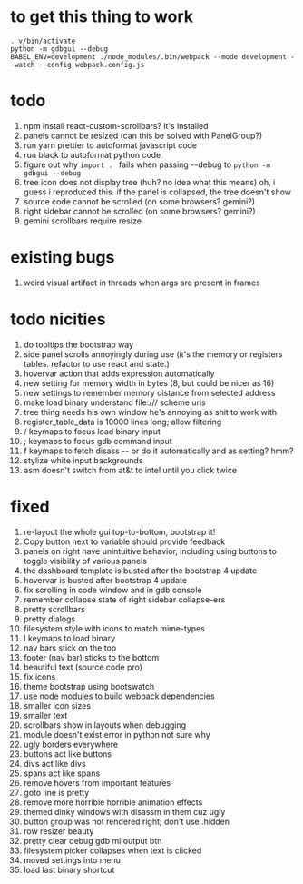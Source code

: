 # to get this thing to work

    . v/bin/activate
    python -m gdbgui --debug
    BABEL_ENV=development ./node_modules/.bin/webpack --mode development --watch --config webpack.config.js

# todo
1. npm install react-custom-scrollbars? it's installed
1. panels cannot be resized (can this be solved with PanelGroup?)
1. run yarn prettier to autoformat javascript code
1. run black to autoformat python code
1. figure out why `import . ` fails when passing --debug to `python -m gdbgui --debug`
1. tree icon does not display tree (huh? no idea what this means)
   oh, i guess i reproduced this. if the panel is collapsed, the tree doesn't show
1. source code cannot be scrolled (on some browsers? gemini?)
1. right sidebar cannot be scrolled (on some browsers? gemini?)
1. gemini scrollbars require resize 

# existing bugs
1. weird visual artifact in threads when args are present in frames

# todo nicities
1. do tooltips the bootstrap way
1. side panel scrolls annoyingly during use 
  (it's the memory or registers tables. 
   refactor to use react and state.)
1. hovervar action that adds expression automatically
1. new setting for memory width in bytes (8, but could be nicer as 16)
1. new settings to remember memory distance from selected address
1. make load binary understand file:/// scheme uris
1. tree thing needs his own window he's annoying as shit to work with
1. register_table_data is 10000 lines long; allow filtering
1. / keymaps to focus load binary input
1. ; keymaps to focus gdb command input 
1. f keymaps to fetch disass -- or do it automatically and as setting? hmm?
1. stylize white input backgrounds
1. asm doesn't switch from at&t to intel until you click twice

# fixed
1. re-layout the whole gui top-to-bottom, bootstrap it!
1. Copy button next to variable should provide feedback
1. panels on right have unintuitive behavior, 
   including using buttons to toggle visibility of various panels
1. the dashboard template is busted after the bootstrap 4 update
1. hovervar is busted after bootstrap 4 update
1. fix scrolling in code window and in gdb console
1. remember collapse state of right sidebar collapse-ers
1. pretty scrollbars
1. pretty dialogs
1. filesystem style with icons to match mime-types
1. l keymaps to load binary
1. nav bars stick on the top
1. footer (nav bar) sticks to the bottom
1. beautiful text (source code pro)
1. fix icons
1. theme bootstrap using bootswatch
1. use node modules to build webpack dependencies
1. smaller icon sizes
1. smaller text
1. scrollbars show in layouts when debugging
1. module doesn't exist error in python not sure why
1. ugly borders everywhere
1. buttons act like buttons
1. divs act like divs
1. spans act like spans
1. remove hovers from important features
1. goto line is pretty
1. remove more horrible horrible animation effects
1. themed dinky windows with disassm in them cuz ugly
1. button group was not rendered right; don't use .hidden
1. row resizer beauty
1. pretty clear debug gdb mi output btn
1. filesystem picker collapses when text is clicked
1. moved settings into menu
1. load last binary shortcut
